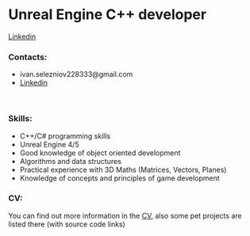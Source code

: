 <h1>Unreal Engine C++ developer</h1>
<a href="https://www.linkedin.com/in/ivan-seleznov/">Linkedin</a>
<h3>Contacts:</h3>
<ul>
  <li>ivan.selezniov228333@gmail.com</li>
  <li><a href="https://www.linkedin.com/in/ivan-seleznov/">Linkedin</a></li>
</ul>
<br>
<h3>Skills:</h3>
<ul>
  <li>C++/C# programming skills</li>
  <li>Unreal Engine 4/5</li>
  <li>Good knowledge of object oriented development</li>
  <li>Algorithms and data structures</li>
  <li>Practical experience with 3D Maths (Matrices, Vectors, Planes)</li>
  <li>Knowledge of concepts and principles of game development</li>
</ul>
<h3>CV:</h3>
<p>You can find out more information in the <a href="https://github.com/Ivan-Seleznov/Ivan-Seleznov/blob/main/CV_IvanSeleznov.pdf">CV</a>, also some pet projects are listed there (with source code links)</p>

